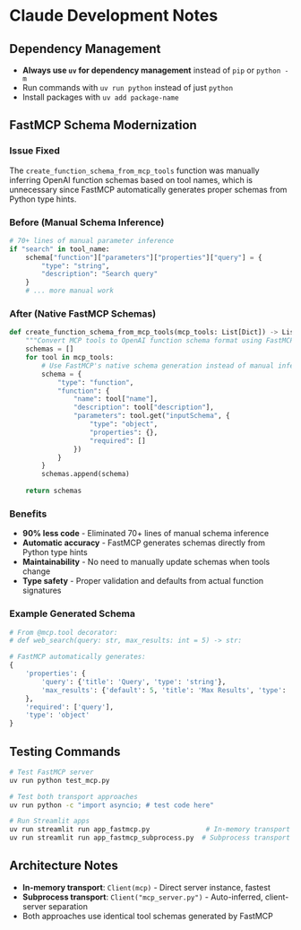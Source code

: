 # Claude Development Notes

## Dependency Management
- **Always use `uv` for dependency management** instead of `pip` or `python -m`
- Run commands with `uv run python` instead of just `python`
- Install packages with `uv add package-name`

## FastMCP Schema Modernization

### Issue Fixed
The `create_function_schema_from_mcp_tools` function was manually inferring OpenAI function schemas based on tool names, which is unnecessary since FastMCP automatically generates proper schemas from Python type hints.

### Before (Manual Schema Inference)
```python
# 70+ lines of manual parameter inference
if "search" in tool_name:
    schema["function"]["parameters"]["properties"]["query"] = {
        "type": "string",
        "description": "Search query"
    }
    # ... more manual work
```

### After (Native FastMCP Schemas)
```python
def create_function_schema_from_mcp_tools(mcp_tools: List[Dict]) -> List[Dict]:
    """Convert MCP tools to OpenAI function schema format using FastMCP's native schemas"""
    schemas = []
    for tool in mcp_tools:
        # Use FastMCP's native schema generation instead of manual inference
        schema = {
            "type": "function",
            "function": {
                "name": tool["name"],
                "description": tool["description"],
                "parameters": tool.get("inputSchema", {
                    "type": "object",
                    "properties": {},
                    "required": []
                })
            }
        }
        schemas.append(schema)
    
    return schemas
```

### Benefits
- **90% less code** - Eliminated 70+ lines of manual schema inference
- **Automatic accuracy** - FastMCP generates schemas directly from Python type hints
- **Maintainability** - No need to manually update schemas when tools change
- **Type safety** - Proper validation and defaults from actual function signatures

### Example Generated Schema
```python
# From @mcp.tool decorator:
# def web_search(query: str, max_results: int = 5) -> str:

# FastMCP automatically generates:
{
    'properties': {
        'query': {'title': 'Query', 'type': 'string'}, 
        'max_results': {'default': 5, 'title': 'Max Results', 'type': 'integer'}
    }, 
    'required': ['query'], 
    'type': 'object'
}
```

## Testing Commands
```bash
# Test FastMCP server
uv run python test_mcp.py

# Test both transport approaches
uv run python -c "import asyncio; # test code here"

# Run Streamlit apps
uv run streamlit run app_fastmcp.py              # In-memory transport
uv run streamlit run app_fastmcp_subprocess.py  # Subprocess transport
```

## Architecture Notes
- **In-memory transport**: `Client(mcp)` - Direct server instance, fastest
- **Subprocess transport**: `Client("mcp_server.py")` - Auto-inferred, client-server separation
- Both approaches use identical tool schemas generated by FastMCP
